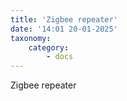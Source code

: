 ```yaml
---
title: 'Zigbee repeater'
date: '14:01 20-01-2025'
taxonomy:
    category:
        - docs
---
```


Zigbee repeater